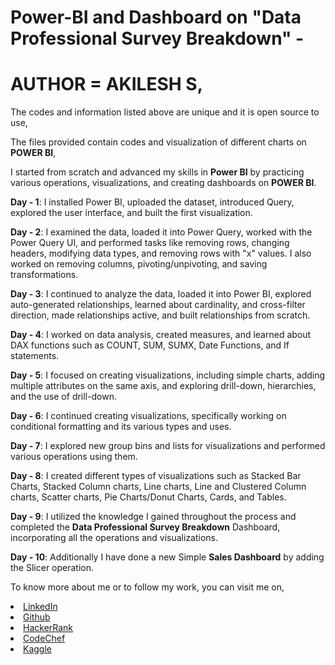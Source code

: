 # Power-BI and Dashboard on "Data Professional Survey Breakdown" -

# AUTHOR = AKILESH S,

The codes and information listed above are unique and it is open source to use,

The files provided contain codes and visualization of different charts on **POWER BI**,

I started from scratch and advanced my skills in **Power BI** by practicing various operations, visualizations, and creating dashboards on **POWER BI**.

**Day - 1**: I installed Power BI, uploaded the dataset, introduced Query, explored the user interface, and built the first visualization.

**Day - 2**: I examined the data, loaded it into Power Query, worked with the Power Query UI, and performed tasks like removing rows, changing headers, modifying data types, and removing rows with "x" values. I also worked on removing columns, pivoting/unpivoting, and saving transformations.

**Day - 3**: I continued to analyze the data, loaded it into Power BI, explored auto-generated relationships, learned about cardinality, and cross-filter direction, made relationships active, and built relationships from scratch.

**Day - 4**: I worked on data analysis, created measures, and learned about DAX functions such as COUNT, SUM, SUMX, Date Functions, and If statements.

**Day - 5**: I focused on creating visualizations, including simple charts, adding multiple attributes on the same axis, and exploring drill-down, hierarchies, and the use of drill-down.

**Day - 6**: I continued creating visualizations, specifically working on conditional formatting and its various types and uses.

**Day - 7**: I explored new group bins and lists for visualizations and performed various operations using them.

**Day - 8**:  I created different types of visualizations such as Stacked Bar Charts, Stacked Column charts, Line charts, Line and Clustered Column charts, Scatter charts, Pie Charts/Donut Charts, Cards, and Tables.

**Day - 9**:  I utilized the knowledge I gained throughout the process and completed the **Data Professional Survey Breakdown** Dashboard, incorporating all the operations and visualizations.

**Day - 10**: Additionally I have done a new Simple **Sales Dashboard** by adding the Slicer operation.

To know more about me or to follow my work, you can visit me on,

<li><a href="http://www.linkedin.com/in/Akilesh--S">LinkedIn</a> 
<li><a href="https://github.com/AkileshSaravanan">Github</a> 
<li><a href="https://www.hackerrank.com/Akilesh_RMS">HackerRank</a> 
<li><a href="https://www.codechef.com/users/akilesh_lays">CodeChef</a> 
<li><a href="https://www.kaggle.com/akilesh23">Kaggle</a> 
